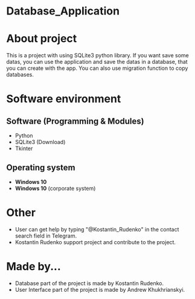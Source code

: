 # Database_Application
# About project
This is a project with using SQLite3 python library. If you want save some datas, you can use the application and save the datas in a database, that you can create with the app. You can also use migration function to copy databases.


# Software environment
  ## Software (Programming & Modules)
  * Python
  * SQLite3 (Download)
  * Tkinter
  ## Operating system
  * **Windows 10**
  * **Windows 10** (corporate system)
# Other
* User can get help by typing "@Kostantin_Rudenko" in the contact search field in Telegram.
* Kostantin Rudenko support project and contribute to the project.
# Made by...
* Database part of the project is made by Kostantin Rudenko.
* User Interface part of the project is made by Andrew Khukhrianskyi.
